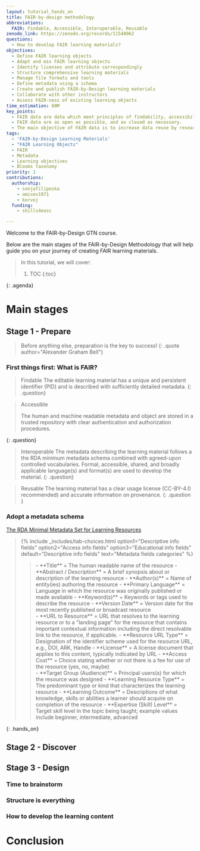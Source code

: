 ```yaml
---
layout: tutorial_hands_on
title: FAIR-by-design methodology
abbreviations:
  FAIR: Findable, Accessible, Interoperable, Reusable
zenodo_link: https://zenodo.org/records/11548062
questions:
  - How to develop FAIR learning materials?
objectives:
  - Define FAIR learning objects
  - Adapt and mix FAIR learning objects
  - Identify licenses and attribute correspondingly
  - Structure comprehensive learning materials
  - Manage file formats and tools
  - Define metadata using a schema
  - Create and publish FAIR-by-Design learning materials
  - Collaborate with other instructors
  - Assess FAIR-ness of existing learning objects
time_estimation: 60M
key_points:
  - FAIR data are data which meet principles of findability, accessibility, interoperability, and reusability (FAIR).
  - FAIR data are as open as possible, and as closed as necessary.
  - The main objective of FAIR data is to increase data reuse by researchers.
tags:
  - 'FAIR-by-Design Learning Materials'
  - "FAIR Learning Objects"
  - FAIR
  - Metadata
  - Learning objectives
  - Blooms taxonomy
priority: 1
contributions:
  authorship:
    - sonjafiliposka
    - amisev1971
    - korvoj
  funding:
    - skills4eosc

---
```



Welcome to the FAIR-by-Design GTN course.

Below are the main stages of the FAIR-by-Design Methodology that will help guide you on your journey of creating FAIR learning materials.


> <agenda-title></agenda-title>
>
> In this tutorial, we will cover:
>
> 1. TOC
> {:toc}
>
{: .agenda}


# Main stages

## Stage 1 - Prepare
> Before anything else, preparation is the key to success!
{: .quote author="Alexander Graham Bell"}

### First things first: What is FAIR?


> <question-title>Findable</question-title>
> The editable learning material has a unique and persistent identifier (PID) and is described with sufficiently detailed metadata.
{: .question}


> <question-title>Accessible</question-title>
>
> The human and machine readable metadata and object are stored in a trusted repository with clear authentication and authorization procedures.
>
{: .question}


> <question-title>Interoperable</question-title>
> The metadata describing the learning material follows a the RDA minimum metadata schema combined with agreed-upon controlled vocabularies.
> Formal, accessible, shared, and broadly applicable language(s) and format(s) are used to develop the material.
{: .question}


> <question-title>Reusable</question-title>
>The learning material has a clear usage license (CC-BY-4.0 recommended) and accurate information on provenance.
{: .question }

### Adopt a metadata schema
  <a href="https://fair-by-design-methodology.github.io/FAIR-by-Design_ToT/latest/Stage%201%20%E2%80%93%20Prepare/02-Preparing%20FAIR%20Learning%20Objects/02-Preparing%20FAIR%20Learning%20Objects/#rda-minimal-metadata-for-learning-resources" class="btn btn-primary btn-lg btn-block">The RDA Minimal Metadata Set for Learning Resources</a>

> {% include _includes/tab-choices.html option1="Descriptive info fields" option2="Access info fields" option3="Educational info fields" default="Descriptive info fields" text="Metadata fields categories" %} 
>><div class="Descriptive-info-fields" markdown="1">
>>- **Title** =	The human readable name of the resource
>>- **Abstract / Description** =	A brief synopsis about or description of the learning resource
>>- **Author(s)** =	Name of entity(ies) authoring the resource
>>- **Primary Language** =	Language in which the resource was originally published or made available
>>- **Keyword(s)** =	Keywords or tags used to describe the resource
>>- **Version Date** =	Version date for the most recently published or broadcast resource
>></div>
>><div class="Access-info-fields" markdown="1">
>>- **URL to Resource** =	URL that resolves to the learning resource or to a "landing page" for the resource that contains important contextual information including the direct resolvable link to the resource, if applicable.
>>- **Resource URL Type**	 = Designation of the identifier scheme used for the resource URL, e.g., DOI, ARK, Handle
>>- **License** =	A license document that applies to this content, typically indicated by URL
>>- **Access Cost**	= Choice stating whether or not there is a fee for use of the resource (yes, no, maybe)
>></div>
>><div class="Educational-info-fields" markdown="1">
>>- **Target Group (Audience)** =	Principal users(s) for which the resource was designed
>>- **Learning Resource Type** =	The predominant type or kind that characterizes the learning resource
>>- **Learning Outcome** =	Descriptions of what knowledge, skills or abilities a learner should acquire on completion of the resource
>>- **Expertise (Skill) Level** =	Target skill level in the topic being taught; example values include beginner, intermediate, advanced
>></div>

{: .hands_on}
## Stage 2 - Discover

## Stage 3 - Design

### Time to brainstorm

### Structure is everything

### How to develop the learning content


# Conclusion


